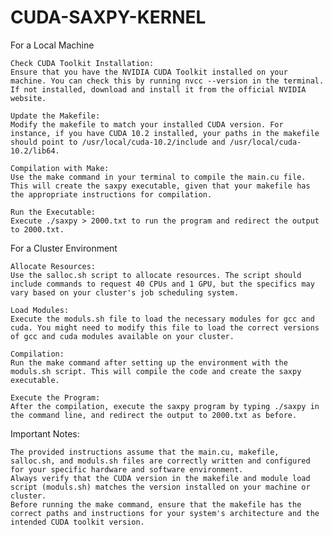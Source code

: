 # CUDA-SAXPY-KERNEL
For a Local Machine

    Check CUDA Toolkit Installation:
    Ensure that you have the NVIDIA CUDA Toolkit installed on your machine. You can check this by running nvcc --version in the terminal. If not installed, download and install it from the official NVIDIA website.

    Update the Makefile:
    Modify the makefile to match your installed CUDA version. For instance, if you have CUDA 10.2 installed, your paths in the makefile should point to /usr/local/cuda-10.2/include and /usr/local/cuda-10.2/lib64.

    Compilation with Make:
    Use the make command in your terminal to compile the main.cu file. This will create the saxpy executable, given that your makefile has the appropriate instructions for compilation.

    Run the Executable:
    Execute ./saxpy > 2000.txt to run the program and redirect the output to 2000.txt.

For a Cluster Environment

    Allocate Resources:
    Use the salloc.sh script to allocate resources. The script should include commands to request 40 CPUs and 1 GPU, but the specifics may vary based on your cluster's job scheduling system.

    Load Modules:
    Execute the moduls.sh file to load the necessary modules for gcc and cuda. You might need to modify this file to load the correct versions of gcc and cuda modules available on your cluster.

    Compilation:
    Run the make command after setting up the environment with the moduls.sh script. This will compile the code and create the saxpy executable.

    Execute the Program:
    After the compilation, execute the saxpy program by typing ./saxpy in the command line, and redirect the output to 2000.txt as before.

Important Notes:

    The provided instructions assume that the main.cu, makefile, salloc.sh, and moduls.sh files are correctly written and configured for your specific hardware and software environment.
    Always verify that the CUDA version in the makefile and module load script (moduls.sh) matches the version installed on your machine or cluster.
    Before running the make command, ensure that the makefile has the correct paths and instructions for your system's architecture and the intended CUDA toolkit version.

